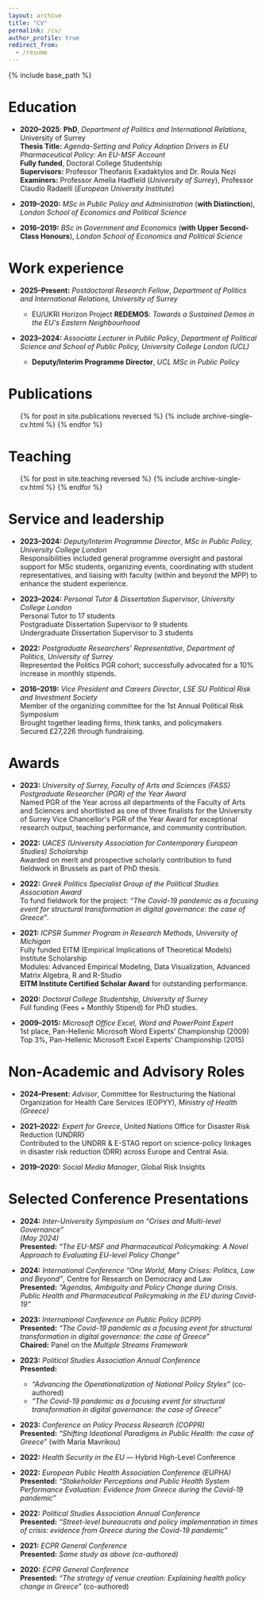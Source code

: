 ```yaml
---
layout: archive
title: "CV"
permalink: /cv/
author_profile: true
redirect_from:
  - /resume
---
```


{% include base_path %}

Education
======
* **2020–2025**: **PhD**, *Department of Politics and International Relations*, University of Surrey  
**Thesis Title:** *Agenda-Setting and Policy Adoption Drivers in EU Pharmaceutical Policy: An EU-MSF Account*  
**Fully funded**, Doctoral College Studentship  
**Supervisors:** Professor Theofanis Exadaktylos and Dr. Roula Nezi  
**Examiners:** Professor Amelia Hadfield (*University of Surrey*), Professor Claudio Radaelli (*European University Institute*)

* **2019–2020:** *MSc in Public Policy and Administration* (**with Distinction**), *London School of Economics and Political Science*  

* **2016–2019:** *BSc in Government and Economics* (**with Upper Second-Class Honours**), *London School of Economics and Political Science*

Work experience
======
* **2025–Present:** *Postdoctoral Research Fellow*, *Department of Politics and International Relations, University of Surrey*  
  * EU/UKRI Horizon Project **REDEMOS**: *Towards a Sustained Demos in the EU's Eastern Neighbourhood*

* **2023–2024:** *Associate Lecturer in Public Policy*, *Department of Political Science and School of Public Policy, University College London (UCL)*  
  * **Deputy/Interim Programme Director**, *UCL MSc in Public Policy*
  

Publications
======
  <ul>{% for post in site.publications reversed %}
    {% include archive-single-cv.html %}
  {% endfor %}</ul>
  
  
Teaching
======
  <ul>{% for post in site.teaching reversed %}
    {% include archive-single-cv.html %}
  {% endfor %}</ul>
  
Service and leadership
======
* **2023–2024:** *Deputy/Interim Programme Director*, *MSc in Public Policy, University College London*  
  Responsibilities included general programme oversight and pastoral support for MSc students, organizing events, coordinating with student representatives, and liaising with faculty (within and beyond the MPP) to enhance the student experience.

* **2023–2024:** *Personal Tutor & Dissertation Supervisor*, *University College London*  
  Personal Tutor to 17 students  
  Postgraduate Dissertation Supervisor to 9 students  
  Undergraduate Dissertation Supervisor to 3 students

* **2022:** *Postgraduate Researchers’ Representative*, *Department of Politics, University of Surrey*  
  Represented the Politics PGR cohort; successfully advocated for a 10% increase in monthly stipends.

* **2016–2019:** *Vice President and Careers Director*, *LSE SU Political Risk and Investment Society*  
  Member of the organizing committee for the 1st Annual Political Risk Symposium  
  Brought together leading firms, think tanks, and policymakers  
  Secured £27,226 through fundraising.

Awards
======

* **2023:** *University of Surrey, Faculty of Arts and Sciences (FASS) Postgraduate Researcher (PGR) of the Year Award*  
  Named PGR of the Year across all departments of the Faculty of Arts and Sciences and shortlisted as one of three finalists for the University of Surrey Vice Chancellor's PGR of the Year Award for exceptional research output, teaching performance, and community contribution.

* **2022:** *UACES (University Association for Contemporary European Studies) Scholarship*  
  Awarded on merit and prospective scholarly contribution to fund fieldwork in Brussels as part of PhD thesis.

* **2022:** *Greek Politics Specialist Group of the Political Studies Association Award*  
  To fund fieldwork for the project: *“The Covid-19 pandemic as a focusing event for structural transformation in digital governance: the case of Greece”*.

* **2021:** *ICPSR Summer Program in Research Methods, University of Michigan*  
  Fully funded EITM (Empirical Implications of Theoretical Models) Institute Scholarship  
  Modules: Advanced Empirical Modeling, Data Visualization, Advanced Matrix Algebra, R and R-Studio  
  **EITM Institute Certified Scholar Award** for outstanding performance.

* **2020:** *Doctoral College Studentship, University of Surrey*  
  Full funding (Fees + Monthly Stipend) for PhD studies.

* **2009–2015:** *Microsoft Office Excel, Word and PowerPoint Expert*  
  1st place, Pan-Hellenic Microsoft Word Experts’ Championship (2009)  
  Top 3%, Pan-Hellenic Microsoft Excel Experts’ Championship (2015)

Non-Academic and Advisory Roles
======

* **2024–Present:** *Advisor*, Committee for Restructuring the National Organization for Health Care Services (EOPYY), *Ministry of Health (Greece)*

* **2021–2022:** *Expert for Greece*, United Nations Office for Disaster Risk Reduction (UNDRR)  
  Contributed to the UNDRR & E-STAG report on science-policy linkages in disaster risk reduction (DRR) across Europe and Central Asia.

* **2019–2020:** *Social Media Manager*, Global Risk Insights

Selected Conference Presentations
======

* **2024:** *Inter-University Symposium on “Crises and Multi-level Governance”*  
  *(May 2024)*  
  **Presented:** *“The EU-MSF and Pharmaceutical Policymaking: A Novel Approach to Evaluating EU-level Policy Change”*

* **2024:** *International Conference “One World, Many Crises: Politics, Law and Beyond”*, Centre for Research on Democracy and Law  
  **Presented:** *“Agendas, Ambiguity and Policy Change during Crisis. Public Health and Pharmaceutical Policymaking in the EU during Covid-19”*

* **2023:** *International Conference on Public Policy (ICPP)*  
  **Presented:** *“The Covid-19 pandemic as a focusing event for structural transformation in digital governance: the case of Greece”*  
  **Chaired:** Panel on the *Multiple Streams Framework*

* **2023:** *Political Studies Association Annual Conference*  
  **Presented:**  
  - *“Advancing the Operationalization of National Policy Styles”* (co-authored)  
  - *“The Covid-19 pandemic as a focusing event for structural transformation in digital governance: the case of Greece”*

* **2023:** *Conference on Policy Process Research (COPPR)*  
  **Presented:** *“Shifting Ideational Paradigms in Public Health: the case of Greece”* (with Maria Mavrikou)

* **2022:** *Health Security in the EU* — Hybrid High-Level Conference

* **2022:** *European Public Health Association Conference (EUPHA)*  
  **Presented:** *“Stakeholder Perceptions and Public Health System Performance Evaluation: Evidence from Greece during the Covid-19 pandemic”*

* **2022:** *Political Studies Association Annual Conference*  
  **Presented:** *“Street-level bureaucrats and policy implementation in times of crisis: evidence from Greece during the Covid-19 pandemic”*

* **2021:** *ECPR General Conference*  
  **Presented:** *Same study as above (co-authored)*

* **2020:** *ECPR General Conference*  
  **Presented:** *“The strategy of venue creation: Explaining health policy change in Greece”* (co-authored)
